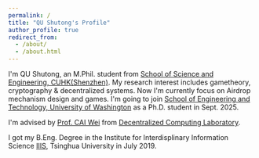 ```yaml
---
permalink: /
title: "QU Shutong's Profile"
author_profile: true
redirect_from: 
  - /about/
  - /about.html
---
```


I'm QU Shutong, an M.Phil. student from [School of Science and Engineering, CUHK(Shenzhen)](https://sse.cuhk.edu.cn/). My research interest includes gametheory, cryptography & decentralized systems. Now I'm currently focus on Airdrop mechanism design and games. I'm going to join [School of Engineering and Technology, University of Washington](https://www.tacoma.uw.edu/set/school-engineering-and-technology) as a Ph.D. student in Sept. 2025.
 
I'm advised by [Prof. CAI Wei](https://faculty.uw.edu/weicaics) from [Decentralized Computing Laboratory](https://sites.uw.edu/weicaics).

I got my B.Eng. Degree in the Institute for Interdisplinary Information Science [IIIS](https://iiis.tsinghua.edu.cn/), Tsinghua University in July 2019.
